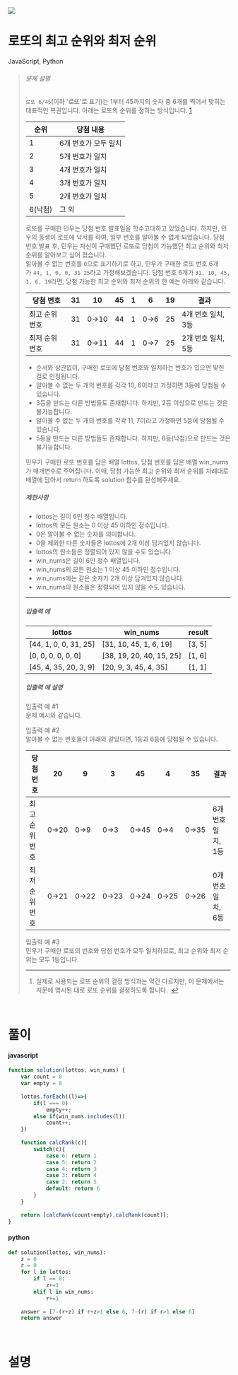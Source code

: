 ![](/img/programmers.png)

# 로또의 최고 순위와 최저 순위

JavaScript, Python

>###### 문제 설명
>
>`로또 6/45`(이하 '로또'로 표기)는 1부터 45까지의 숫자 중 6개를 찍어서 맞히는 대표적인 복권입니다. 아래는 로또의 순위를 정하는 방식입니다. [1](https://programmers.co.kr/learn/courses/30/lessons/77484#fn1)
>
>| 순위 | 당첨 내용 |
>| --- | --- |
>| 1 | 6개 번호가 모두 일치 |
>| 2 | 5개 번호가 일치 |
>| 3 | 4개 번호가 일치 |
>| 4 | 3개 번호가 일치 |
>| 5 | 2개 번호가 일치 |
>| 6(낙첨) | 그 외 |
>
>로또를 구매한 민우는 당첨 번호 발표일을 학수고대하고 있었습니다. 하지만, 민우의 동생이 로또에 낙서를 하여, 일부 번호를 알아볼 수 없게 되었습니다. 당첨 번호 발표 후, 민우는 자신이 구매했던 로또로 당첨이 가능했던 최고 순위와 최저 순위를 알아보고 싶어 졌습니다.\
>알아볼 수 없는 번호를 `0`으로 표기하기로 하고, 민우가 구매한 로또 번호 6개가 `44, 1, 0, 0, 31 25`라고 가정해보겠습니다. 당첨 번호 6개가 `31, 10, 45, 1, 6, 19`라면, 당첨 가능한 최고 순위와 최저 순위의 한 예는 아래와 같습니다.
>
>| 당첨 번호 | 31 | 10 | 45 | 1 | 6 | 19 | 결과 |
>| --- | --- | --- | --- | --- | --- | --- | --- |
>| 최고 순위 번호 | 31 | 0→10 | 44 | 1 | 0→6 | 25 | 4개 번호 일치, 3등 |
>| 최저 순위 번호 | 31 | 0→11 | 44 | 1 | 0→7 | 25 | 2개 번호 일치, 5등 |
>
>-   순서와 상관없이, 구매한 로또에 당첨 번호와 일치하는 번호가 있으면 맞힌 걸로 인정됩니다.
>-   알아볼 수 없는 두 개의 번호를 각각 10, 6이라고 가정하면 3등에 당첨될 수 있습니다.
>    -   3등을 만드는 다른 방법들도 존재합니다. 하지만, 2등 이상으로 만드는 것은 불가능합니다.
>-   알아볼 수 없는 두 개의 번호를 각각 11, 7이라고 가정하면 5등에 당첨될 수 있습니다.
>    -   5등을 만드는 다른 방법들도 존재합니다. 하지만, 6등(낙첨)으로 만드는 것은 불가능합니다.
>
>민우가 구매한 로또 번호를 담은 배열 lottos, 당첨 번호를 담은 배열 win_nums가 매개변수로 주어집니다. 이때, 당첨 가능한 최고 순위와 최저 순위를 차례대로 배열에 담아서 return 하도록 solution 함수를 완성해주세요.
>
>##### 제한사항
>
>-   lottos는 길이 6인 정수 배열입니다.
>-   lottos의 모든 원소는 0 이상 45 이하인 정수입니다.
>    -   0은 알아볼 수 없는 숫자를 의미합니다.
>    -   0을 제외한 다른 숫자들은 lottos에 2개 이상 담겨있지 않습니다.
>    -   lottos의 원소들은 정렬되어 있지 않을 수도 있습니다.
>-   win_nums은 길이 6인 정수 배열입니다.
>-   win_nums의 모든 원소는 1 이상 45 이하인 정수입니다.
>    -   win_nums에는 같은 숫자가 2개 이상 담겨있지 않습니다.
>    -   win_nums의 원소들은 정렬되어 있지 않을 수도 있습니다.
>
>* * * * *
>
>##### 입출력 예
>
>| lottos | win_nums | result |
>| --- | --- | --- |
>| [44, 1, 0, 0, 31, 25] | [31, 10, 45, 1, 6, 19] | [3, 5] |
>| [0, 0, 0, 0, 0, 0] | [38, 19, 20, 40, 15, 25] | [1, 6] |
>| [45, 4, 35, 20, 3, 9] | [20, 9, 3, 45, 4, 35] | [1, 1] |
>
>##### 입출력 예 설명
>
>입출력 예 #1\
>문제 예시와 같습니다.
>
>입출력 예 #2\
>알아볼 수 없는 번호들이 아래와 같았다면, 1등과 6등에 당첨될 수 있습니다.
>
>| 당첨 번호 | 20 | 9 | 3 | 45 | 4 | 35 | 결과 |
>| --- | --- | --- | --- | --- | --- | --- | --- |
>| 최고 순위 번호 | 0→20 | 0→9 | 0→3 | 0→45 | 0→4 | 0→35 | 6개 번호 일치, 1등 |
>| 최저 순위 번호 | 0→21 | 0→22 | 0→23 | 0→24 | 0→25 | 0→26 | 0개 번호 일치, 6등 |
>
>입출력 예 #3\
>민우가 구매한 로또의 번호와 당첨 번호가 모두 일치하므로, 최고 순위와 최저 순위는 모두 1등입니다.
>
>* * * * *
>
>1.  실제로 사용되는 로또 순위의 결정 방식과는 약간 다르지만, 이 문제에서는 지문에 명시된 대로 로또 순위를 결정하도록 합니다.  [↩](https://programmers.co.kr/learn/courses/30/lessons/77484#fnref1)

<br/>

# 풀이


#### javascript
```javascript
function solution(lottos, win_nums) {
    var count = 0
    var empty = 0
    
    lottos.forEach((l)=>{
        if(l === 0)
            empty++;
        else if(win_nums.includes(l))
            count++;
    })
    
    function calcRank(c){
        switch(c){
            case 6: return 1
            case 5: return 2
            case 4: return 3
            case 3: return 4
            case 2: return 5
            default: return 6
        }
    }
    
    return [calcRank(count+empty),calcRank(count)];
}
```

#### python
```python
def solution(lottos, win_nums):
    z = 0
    r = 0
    for l in lottos:
        if l == 0:
            z+=1
        elif l in win_nums:
            r+=1
                
    answer = [7-(r+z) if r+z>1 else 6, 7-(r) if r>1 else 6]
    return answer
```

<br/>

# 설명